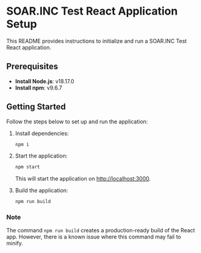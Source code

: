 # SOAR.INC Test React Application Setup

This README provides instructions to initialize and run a SOAR.INC Test React application.

## Prerequisites

- **Install Node.js**: v18.17.0
- **Install npm**: v9.6.7

## Getting Started

Follow the steps below to set up and run the application:

1. Install dependencies:
   ```bash
   npm i
   ```

2. Start the application:
   ```bash
   npm start
   ```
   This will start the application on [http://localhost:3000](http://localhost:3000).

3. Build the application:
   ```bash
   npm run build
   ```

### Note

The command `npm run build` creates a production-ready build of the React app. However, there is a known issue where this command may fail to minify.

